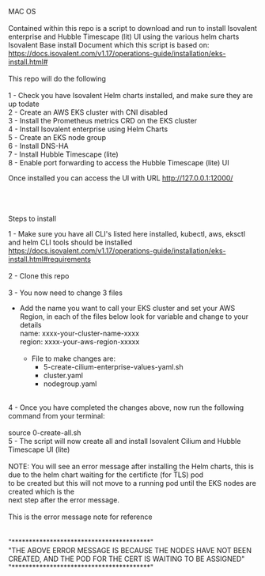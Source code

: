 MAC OS <br /> 
<br /> 
Contained within this repo is a script to download and run to install Isovalent enterprise and Hubble Timescape (lit) UI using the various helm charts<br /> 
Isovalent Base install Document which this script is based on: <br /> 
https://docs.isovalent.com/v1.17/operations-guide/installation/eks-install.html#<br /> 
<br /> 
This repo will do the following <br /> 
<br /> 
1 - Check you have Isovalent Helm charts installed, and make sure they are up todate <br /> 
2 - Create an AWS EKS cluster with CNI disabled<br /> 
3 - Install the Prometheus metrics CRD on the EKS cluster<br /> 
4 - Install Isovalent enterprise using Helm Charts<br /> 
5 - Create an EKS node group<br /> 
6 - Install DNS-HA<br /> 
7 - Install Hubble Timescape (lite)<br /> 
8 - Enable port forwarding to access the Hubble Timescape (lite) UI<br /> 

Once installed you can access the UI with URL http://127.0.0.1:12000/<br /> 
<br />
<br /> 
<br /> 

Steps to install

1 - Make sure you have all CLI's listed here installed, kubectl, aws, eksctl and helm CLI tools should be installed <br />
https://docs.isovalent.com/v1.17/operations-guide/installation/eks-install.html#requirements <br />
<br />
2 - Clone this repo <br />
<br />
3 - You now need to change 3 files <br />
  - Add the name you want to call your EKS cluster and set your AWS Region, in each of the files below look for variable and change to your details <br />
      name: xxxx-your-cluster-name-xxxx<br />
      region: xxxx-your-aws-region-xxxxx<br />
      <br />
    - File to make changes are:
      - 5-create-cilium-enterprise-values-yaml.sh
      - cluster.yaml
      - nodegroup.yaml
  <br />
4 - Once you have completed the changes above, now run the following command from your terminal:<br />
<br />
  source 0-create-all.sh
<br />
5 - The script will now create all and install Isovalent Cilium and Hubble Timescape UI (lite)
<br />
<br />
NOTE:
You will see an error message after installing the Helm charts, this is due to the helm chart waiting for the certificte (for TLS) pod<br />
to be created but this will not move to a running pod until the EKS nodes are created which is the <br />
next step after the error message.<br />
<br />
This is the error message note for reference <br />
<br />
<br />
"****************************************"<br />
"THE ABOVE ERROR MESSAGE IS BECAUSE THE NODES HAVE NOT BEEN CREATED, AND THE POD FOR THE CERT IS WAITING TO BE ASSIGNED"<br />
"****************************************"<br />
<br />
<br />




